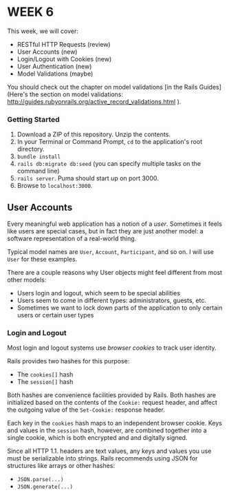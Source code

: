 # WEEK 6

This week, we will cover:

* RESTful HTTP Requests (review)
* User Accounts (new)
* Login/Logout with Cookies (new)
* User Authentication (new)
* Model Validations (maybe)

You should check out the chapter on model validations [in the Rails Guides](Here's the section on model validations: http://guides.rubyonrails.org/active_record_validations.html
).

### Getting Started

1. Download a ZIP of this repository.  Unzip the contents.
2. In your Terminal or Command Prompt, `cd` to the application's root directory.
3. `bundle install`
4. `rails db:migrate db:seed` (you can specify multiple tasks on the command line)
6. `rails server`.  Puma should start up on port 3000.
7. Browse to `localhost:3000`.

## User Accounts

Every meaningful web application has a notion of a _user_.  Sometimes
it feels like users are special cases, but in fact they are just another
model: a software representation of a real-world thing.

Typical model names are `User`, `Account`, `Participant`, and so on.  I will
use `User` for these examples.

There are a couple reasons why User objects might feel different from
most other models:

* Users login and logout, which seem to be special abilities
* Users seem to come in different types: administrators, guests, etc.
* Sometimes we want to lock down parts of the application to only certain
users or certain user types

### Login and Logout

Most login and logout systems use _browser cookies_ to track user identity.

Rails provides two hashes for this purpose:

* The `cookies[]` hash
* The `session[]` hash

Both hashes are convenience facilities provided by Rails.  Both hashes are
initialized based on the contents of the `Cookie:` request header, and affect
the outgoing value of the `Set-Cookie:` response header.  

Each key in the `cookies` hash maps to an independent browser cookie.  Keys
and values in the `session` hash, however, are combined together into a
single cookie, which is both encrypted and and digitally signed.

Since all HTTP 1.1. headers are text values, any keys and values you use must be serializable into strings.  Rails recommends using JSON for structures like arrays or other hashes:

* `JSON.parse(...)`
* `JSON.generate(...)`

